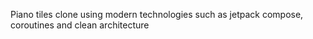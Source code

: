 Piano tiles clone using modern technologies such as jetpack compose, coroutines and clean architecture 

